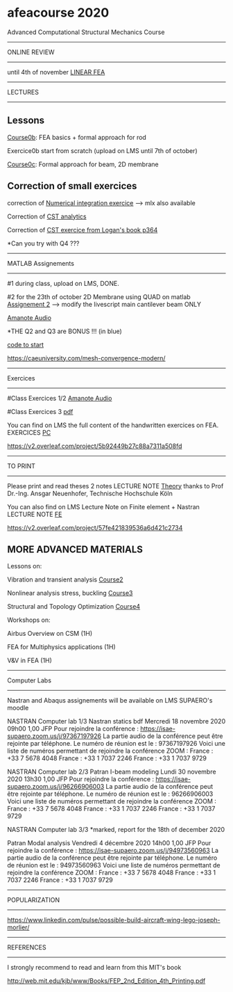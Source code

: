 # afeacourse 2020
Advanced Computational Structural Mechanics Course 

****
ONLINE REVIEW
****

until 4th of november [LINEAR FEA](https://github.com/jomorlier/afeacourse/blob/master/RECAP/Course1.md)

****
LECTURES
****

## Lessons

[Course0b](https://github.com/jomorlier/afeacourse/blob/master/RECAP/course0b_Prof.pdf): FEA basics + formal approach for rod 

Exercice0b start from scratch (upload on LMS until 7th of october)

[Course0c](https://github.com/jomorlier/afeacourse/blob/master/RECAP/Course0c.pdf): Formal approach for beam, 2D membrane

## Correction of small exercices

correction of [Numerical integration exercice](https://github.com/jomorlier/afeacourse/blob/master/RECAP/Assignement3correction.pdf)
--> mlx also available

Correction of 
[CST analytics](http://htmlpreview.github.io/?https://github.com/jomorlier/afeacourse/blob/master/RECAP/CSTanalytics.html)

Correction of 
[CST exercice from Logan's book p364](http://htmlpreview.github.io/?https://github.com/jomorlier/afeacourse/blob/master/RECAP/CST_Logan.html)

*Can you try with Q4 ???


****
MATLAB Assignements
****

#1 during class, upload on LMS, DONE.

#2 for the 23th of october
2D Membrane using QUAD on matlab [Assignement 2](https://github.com/jomorlier/afeacourse/blob/master/RECAP/Assignement2.pdf)
--> modify the livescript main cantilever beam ONLY 

[Amanote Audio](https://app.amanote.com/note-taking/document/5c1440e1-b1e5-4e6b-97fa-b34eb34fbc47)

*THE Q2 and Q3 are BONUS !!! (in blue)

[code to start](https://github.com/jomorlier/afeacourse/blob/master/RECAP/Assignement2.zip)

https://caeuniversity.com/mesh-convergence-modern/

****
Exercices
****

#Class Exercices 1/2
[Amanote Audio](https://app.amanote.com/note-taking/document/f7797fc3-cbad-467c-8509-b5e66f34e2bf)

#Class Exercices 3
[pdf](https://github.com/jomorlier/afeacourse/blob/master/RECAP/FEA%20modeling%20best%20practice%20(1).pdf)

You can find on LMS the full content of the handwritten exercices on FEA.
EXERCICES [PC](https://github.com/jomorlier/feacourse/blob/master/Courses/PC3A.pdf)

https://v2.overleaf.com/project/5b92449b27c88a7311a508fd



****
TO PRINT
****

Please print and read theses 2 notes
LECTURE NOTE [Theory](https://web.calpoly.edu/~aneuenho/teaching/arce504coursematerial.pdf) thanks to Prof Dr.-Ing. Ansgar Neuenhofer, Technische Hochschule Köln

You can also find on LMS Lecture Note on Finite element + Nastran
LECTURE NOTE [FE](https://github.com/jomorlier/feacourse/blob/master/Courses/LectureNote.pdf)

https://v2.overleaf.com/project/57fe421839536a6d421c2734

## MORE ADVANCED MATERIALS 

Lessons on:

Vibration and transient analysis [Course2](https://github.com/jomorlier/afeacourse/blob/master/Vibration/Course2.md)

Nonlinear analysis stress, buckling [Course3](https://github.com/jomorlier/afeacourse/blob/master/Nonlinear/Course3.md)

Structural and Topology Optimization [Course4](https://github.com/jomorlier/afeacourse/blob/master/TopOpt/Course4.md)

Workshops on:

Airbus Overview on CSM (1H)

FEA for Multiphysics applications (1H)

V&V in FEA (1H)



****
Computer Labs
****

Nastran and Abaqus assignements will be available on LMS SUPAERO's moodle 

NASTRAN Computer lab 1/3
Nastran statics bdf	Mercredi 18 novembre 2020	09h00	1,00	JFP
Pour rejoindre la conférence : https://isae-supaero.zoom.us/j/97367197926
La partie audio de la conférence peut être rejointe par téléphone.
Le numéro de réunion est le : 97367197926
Voici une liste de numéros permettant de rejoindre la conférence ZOOM :
France : +33 7 5678 4048
France : +33 1 7037 2246
France : +33 1 7037 9729

NASTRAN Computer lab 2/3
Patran I-beam modeling	Lundi 30 novembre 2020	13h30	1,00	JFP
Pour rejoindre la conférence : https://isae-supaero.zoom.us/j/96266906003
La partie audio de la conférence peut être rejointe par téléphone.
Le numéro de réunion est le : 96266906003
Voici une liste de numéros permettant de rejoindre la conférence ZOOM :
France : +33 7 5678 4048
France : +33 1 7037 2246
France : +33 1 7037 9729

NASTRAN Computer lab 3/3
*marked, report for the 18th of december 2020

Patran Modal analysis	Vendredi 4 décembre 2020	14h00	1,00	JFP
Pour rejoindre la conférence : https://isae-supaero.zoom.us/j/94973560963
La partie audio de la conférence peut être rejointe par téléphone.
Le numéro de réunion est le : 94973560963
Voici une liste de numéros permettant de rejoindre la conférence ZOOM :
France : +33 7 5678 4048
France : +33 1 7037 2246
France : +33 1 7037 9729

****
POPULARIZATION
****

https://www.linkedin.com/pulse/possible-build-aircraft-wing-lego-joseph-morlier/


****
REFERENCES
****


I strongly recommend to read and learn from this MIT's book

http://web.mit.edu/kjb/www/Books/FEP_2nd_Edition_4th_Printing.pdf









